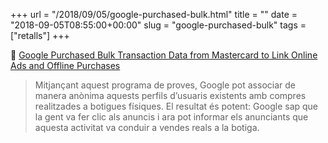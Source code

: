 +++
url = "/2018/09/05/google-purchased-bulk.html"
title = ""
date = "2018-09-05T08:55:00+00:00"
slug = "google-purchased-bulk"
tags = ["retalls"]
+++

📎 [Google Purchased Bulk Transaction Data from Mastercard to Link Online Ads and Offline Purchases](https://pxlnv.com/linklog/google-mastercard-deal/)

> Mitjançant aquest programa de proves, Google pot associar de manera anònima aquests perfils d’usuaris existents amb compres realitzades a botigues físiques. El resultat és potent: Google sap que la gent va fer clic als anuncis i ara pot informar els anunciants que aquesta activitat va conduir a vendes reals a la botiga.

